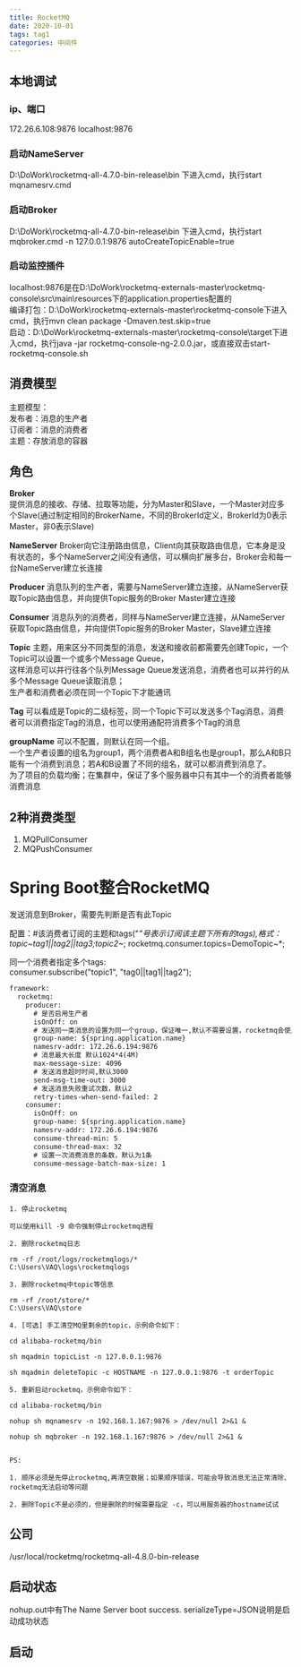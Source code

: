 ```yaml
---
title: RocketMQ
date: 2020-10-01
tags: tag1
categories: 中间件
---
```


## 本地调试

### ip、端口
 172.26.6.108:9876
localhost:9876

### 启动NameServer 
D:\DoWork\rocketmq-all-4.7.0-bin-release\bin 下进入cmd，执行start mqnamesrv.cmd  

### 启动Broker  
D:\DoWork\rocketmq-all-4.7.0-bin-release\bin 下进入cmd，执行start mqbroker.cmd -n 127.0.0.1:9876 autoCreateTopicEnable=true

### 启动监控插件
localhost:9876是在D:\DoWork\rocketmq-externals-master\rocketmq-console\src\main\resources下的application.properties配置的  
编译打包：D:\DoWork\rocketmq-externals-master\rocketmq-console下进入cmd，执行mvn clean package -Dmaven.test.skip=true  
启动：D:\DoWork\rocketmq-externals-master\rocketmq-console\target下进入cmd，执行java -jar rocketmq-console-ng-2.0.0.jar，或直接双击start-rocketmq-console.sh

## 消费模型
主题模型：   
发布者：消息的生产者  
订阅者：消息的消费者  
主题：存放消息的容器

## 角色
**Broker**  
 提供消息的接收、存储、拉取等功能，分为Master和Slave，一个Master对应多个Slave(通过制定相同的BrokerName，不同的BrokerId定义，BrokerId为0表示Master，非0表示Slave) 

**NameServer** 
Broker向它注册路由信息，Client向其获取路由信息，它本身是没有状态的，多个NameServer之间没有通信，可以横向扩展多台，Broker会和每一台NameServer建立长连接  

 **Producer**
消息队列的生产者，需要与NameServer建立连接，从NameServer获取Topic路由信息，并向提供Topic服务的Broker Master建立连接  

**Consumer**
消息队列的消费者，同样与NameServer建立连接，从NameServer获取Topic路由信息，并向提供Topic服务的Broker Master，Slave建立连接  

**Topic**
主题，用来区分不同类型的消息，发送和接收前都需要先创建Topic，一个Topic可以设置一个或多个Message Queue，  
这样消息可以并行往各个队列Message Queue发送消息，消费者也可以并行的从多个Message Queue读取消息；  
生产者和消费者必须在同一个Topic下才能通讯

**Tag**
可以看成是Topic的二级标签，同一个Topic下可以发送多个Tag消息，消费者可以消费指定Tag的消息，也可以使用通配符消费多个Tag的消息

**groupName**
可以不配置，则默认在同一个组。  
一个生产者设置的组名为group1，两个消费者A和B组名也是group1，那么A和B只能有一个消费到消息；若A和B设置了不同的组名，就可以都消费到消息了。    
为了项目的负载均衡；在集群中，保证了多个服务器中只有其中一个的消费者能够消费消息  

## 2种消费类型

1. MQPullConsumer  
2. MQPushConsumer  












# Spring Boot整合RocketMQ  
发送消息到Broker，需要先判断是否有此Topic  

配置：#该消费者订阅的主题和tags("*"号表示订阅该主题下所有的tags),格式：topic~tag1||tag2||tag3;topic2~*;
rocketmq.consumer.topics=DemoTopic~*;


同一个消费者指定多个tags:  
consumer.subscribe("topic1", "tag0||tag1||tag2");

```xml
framework:
  rocketmq:
    producer:
      # 是否启用生产者
      isOnOff: on
      # 发送同一类消息的设置为同一个group，保证唯一,默认不需要设置，rocketmq会使用ip@pid(pid代表jvm名字)作为唯一标示
      group-name: ${spring.application.name}
      namesrv-addr: 172.26.6.194:9876
      # 消息最大长度 默认1024*4(4M)
      max-message-size: 4096
      # 发送消息超时时间,默认3000
      send-msg-time-out: 3000
      # 发送消息失败重试次数，默认2
      retry-times-when-send-failed: 2
    consumer:
      isOnOff: on
      group-name: ${spring.application.name}
      namesrv-addr: 172.26.6.194:9876
      consume-thread-min: 5
      consume-thread-max: 32
      # 设置一次消费消息的条数，默认为1条
      consume-message-batch-max-size: 1

```

### 清空消息
```
1. 停止rocketmq

可以使用kill -9 命令强制停止rocketmq进程     

2. 删除rocketmq日志

rm -rf /root/logs/rocketmqlogs/*                        C:\Users\VAQ\logs\rocketmqlogs

3. 删除rocketmq中topic等信息

rm -rf /root/store/*                                    C:\Users\VAQ\store

4. [可选] 手工清空MQ里剩余的topic，示例命令如下：

cd alibaba-rocketmq/bin

sh mqadmin topicList -n 127.0.0.1:9876

sh mqadmin deleteTopic -c HOSTNAME -n 127.0.0.1:9876 -t orderTopic

5. 重新启动rocketmq，示例命令如下：

cd alibaba-rocketmq/bin

nohup sh mqnamesrv -n 192.168.1.167:9876 > /dev/null 2>&1 &

nohup sh mqbroker -n 192.168.1.167:9876 > /dev/null 2>&1 &
 

PS:

1. 顺序必须是先停止rocketmq,再清空数据；如果顺序错误，可能会导致消息无法正常清除、rocketmq无法启动等问题

2. 删除Topic不是必须的，但是删除的时候需要指定 -c，可以用服务器的hostname试试
```


## 公司
/usr/local/rocketmq/rocketmq-all-4.8.0-bin-release

## 启动状态
nohup.out中有The Name Server boot success. serializeType=JSON说明是启动成功状态

## 启动